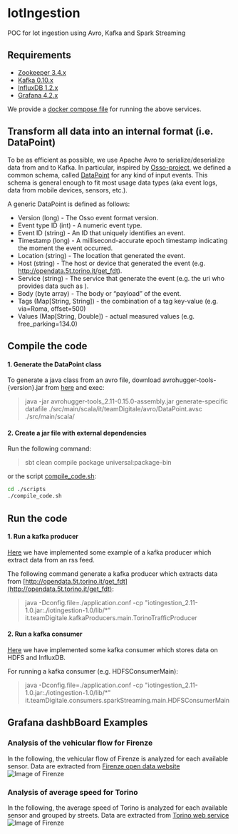 # IotIngestion
POC for Iot ingestion using Avro, Kafka and Spark Streaming

## Requirements
* [Zookeeper 3.4.x](https://zookeeper.apache.org/releases.html#download)
* [Kafka 0.10.x](https://kafka.apache.org/downloads) 
* [InfluxDB 1.2.x](https://portal.influxdata.com/downloads)
* [Grafana 4.2.x](https://grafana.com/grafana/download)

We provide a [docker compose file](https://github.com/fabiana001/iotIngestion/blob/master/dockers/docker-compose.yml) for running the above services.
## Transform all data into an internal format (i.e. DataPoint) 
To be as efficient as possible, we use Apache Avro to serialize/deserialize data from and to Kafka. 
In particular, inspired by [Osso-project](http://www.osso-project.org/), we defined a common schema, called [DataPoint](https://github.com/fabiana001/iotIngestion/blob/master/src/main/scala/it/teamDigitale/avro/DataPoint.avsc) for any kind of input events.
This schema is general enough to fit most usage data types (aka event logs, data from mobile devices, sensors, etc.).

A generic DataPoint is defined as follows:
* Version (long) - The Osso event format version.
* Event type ID (int) - A numeric event type.
* Event ID (string) - An ID that uniquely identifies an event.
* Timestamp (long) - A millisecond-accurate epoch timestamp indicating the moment the event occurred.
* Location (string) - The location that generated the event.
* Host (string) - The host or device that generated the event (e.g. http://opendata.5t.torino.it/get_fdt).
* Service (string) - The service that generate the event (e.g. the uri who provides data such as ).
* Body (byte array) - The body or “payload” of the event.
* Tags (Map[String, String]) - the combination of a tag key-value (e.g. via=Roma, offset=500) 
* Values (Map[String, Double]) - actual measured values (e.g. free_parking=134.0)

## Compile the code 
 #### 1. Generate the DataPoint class
To generate a java class from an avro file, download avrohugger-tools-{version}.jar from [here](https://search.maven.org/remotecontent?filepath=com/julianpeeters/avrohugger-tools_2.11/0.15.1/avrohugger-tools_2.11-0.15.1-assembly.jar) and exec:
> java -jar avrohugger-tools_2.11-0.15.0-assembly.jar generate-specific datafile ./src/main/scala/it/teamDigitale/avro/DataPoint.avsc ./src/main/scala/
#### 2. Create a jar file with external dependencies
Run the following command:

> sbt clean compile package universal:package-bin

or the script [compile_code.sh](https://github.com/fabiana001/iotIngestion/blob/master/scripts/compile_code.sh):
```bash
cd ./scripts
./compile_code.sh
```

## Run the code
#### 1. Run a kafka producer
[Here](https://github.com/fabiana001/iotIngestion/tree/master/src/main/scala/it/teamDigitale/kafkaProducers/main) we have implemented some example
of a kafka producer which extract data from an rss feed.

The following command generate a kafka producer which extracts data from [http://opendata.5t.torino.it/get_fdt](http://opendata.5t.torino.it/get_fdt):
> java -Dconfig.file=./application.conf -cp "iotingestion_2.11-1.0.jar:./iotingestion-1.0/lib/*" it.teamDigitale.kafkaProducers.main.TorinoTrafficProducer

#### 2. Run a kafka consumer
[Here](https://github.com/fabiana001/iotIngestion/tree/master/src/main/scala/it/teamDigitale/consumers/sparkStreaming/main) we have implemented some kafka consumer 
which stores data on HDFS and InfluxDB.

For running a kafka consumer (e.g. HDFSConsumerMain):
> java -Dconfig.file=./application.conf -cp "iotingestion_2.11-1.0.jar:./iotingestion-1.0/lib/*" it.teamDigitale.consumers.sparkStreaming.main.HDFSConsumerMain



<!--## Time series databases

### InfluxDB
From [Docker](https://docs.influxdata.com/influxdb/v1.2/)

> $ docker run -d --volume=/var/influxdb:/data -p 8083:8083 -p 8086:8086  influxdb
 -->
 
 ## Grafana dashbBoard Examples
 
 ### Analysis of the vehicular flow for Firenze
 
In the following, the vehicular flow of Firenze is analyzed for each available sensor. Data are extracted from [Firenze open data website](http://opendata.comune.fi.it/mobilita_sicurezza/dataset_0371.html)
 ![Image of Firenze](https://github.com/fabiana001/iotIngestion/blob/master/imgs/dashboardFirenze.png)
 
 ### Analysis of average speed for Torino
 In the following, the average speed of Torino is analyzed for each available sensor and grouped by streets. Data are extracted from [Torino web service](http://opendata.5t.torino.it/get_pk)
 ![Image of Firenze](https://github.com/fabiana001/iotIngestion/blob/master/imgs/dashboardTorino.png)
 
 
 
